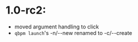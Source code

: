 # 1.0-rc2:
  - moved argument handling to click
  - `qbpm launch`'s -n/--new renamed to -c/--create
